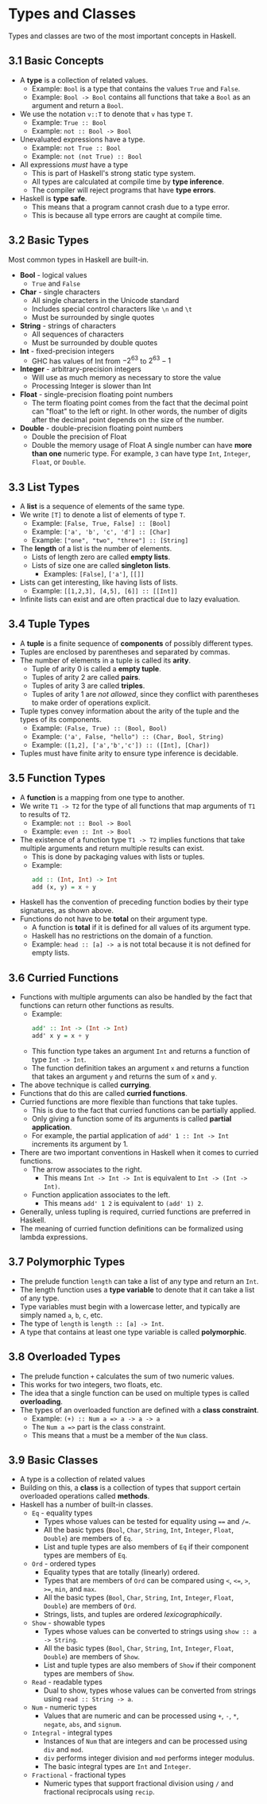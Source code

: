 # Types and Classes
Types and classes are two of the most important concepts in Haskell.
## 3.1 Basic Concepts
- A **type** is a collection of related values.
    - Example: `Bool` is a type that contains the values `True` and `False`.
    - Example: `Bool -> Bool` contains all functions that take a `Bool` as an argument and return a `Bool`.
- We use the notation `v::T` to denote that `v` has type `T`.
    - Example: `True :: Bool`
    - Example: `not :: Bool -> Bool`
- Unevaluated expressions have a type.
    - Example: `not True :: Bool`
    - Example: `not (not True) :: Bool`
- All expressions *must* have a type
    - This is part of Haskell's strong static type system.
    - All types are calculated at compile time by **type inference**.
    - The compiler will reject programs that have **type errors**.
- Haskell is **type safe**.
    - This means that a program cannot crash due to a type error.
    - This is because all type errors are caught at compile time.
## 3.2 Basic Types
Most common types in Haskell are built-in.
- **Bool** - logical values
    - `True` and `False`
- **Char** - single characters
    - All single characters in the Unicode standard
    - Includes special control characters like `\n` and `\t`
    - Must be surrounded by single quotes
- **String** - strings of characters
    - All sequences of characters
    - Must be surrounded by double quotes
- **Int** - fixed-precision integers
    - GHC has values of Int from $-2^{63}$ to $2^{63}-1$
- **Integer** - arbitrary-precision integers
    - Will use as much memory as necessary to store the value
    - Processing Integer is slower than Int
- **Float** - single-precision floating point numbers
    - The term floating point comes from the fact that the decimal point can "float" to the left or right. In other words, the number of digits after the decimal point depends on the size of the number.
- **Double** - double-precision floating point numbers
    - Double the precision of Float
    - Double the memory usage of Float
A single number can have **more than one** numeric type.
For example, `3` can have type `Int`, `Integer`, `Float`, or `Double`.
## 3.3 List Types
- A **list** is a sequence of elements of the same type.
- We write `[T]` to denote a list of elements of type `T`.
    - Example: `[False, True, False] :: [Bool]`
    - Example: `['a', 'b', 'c', 'd'] :: [Char]`
    - Example: `["one", "two", "three"] :: [String]`
- The **length** of a list is the number of elements.
    - Lists of length zero are called **empty lists**.
    - Lists of size one are called **singleton lists**.
        - Examples: `[False]`, `['a']`, `[[]]`
- Lists can get interesting, like having lists of lists.
    - Example: `[[1,2,3], [4,5], [6]] :: [[Int]]`
- Infinite lists can exist and are often practical due to lazy evaluation.
## 3.4 Tuple Types
- A **tuple** is a finite sequence of **components** of possibly different types.
- Tuples are enclosed by parentheses and separated by commas.
- The number of elements in a tuple is called its **arity**.
    - Tuple of arity 0 is called a **empty tuple**.
    - Tuples of arity 2 are called **pairs**.
    - Tuples of arity 3 are called **triples**.
    - Tuples of arity 1 are *not allowed*, since they conflict with parentheses to make order of operations explicit.
- Tuple types convey information about the arity of the tuple and the types of its components.
    - Example: `(False, True) :: (Bool, Bool)`
    - Example: `('a', False, "hello") :: (Char, Bool, String)`
    - Example: `([1,2], ['a','b','c']) :: ([Int], [Char])`
- Tuples must have finite arity to ensure type inference is decidable.
## 3.5 Function Types
- A **function** is a mapping from one type to another.
- We write `T1 -> T2` for the type of all functions that map arguments of `T1` to results of `T2`.
    - Example: `not :: Bool -> Bool`
    - Example: `even :: Int -> Bool`
- The existence of a function type `T1 -> T2` implies functions that take multiple arguments and return multiple results can exist.
    - This is done by packaging values with lists or tuples.
    - Example:
        ```haskell
        add :: (Int, Int) -> Int
        add (x, y) = x + y
        ```
- Haskell has the convention of preceding function bodies by their type signatures, as shown above.
- Functions do not have to be **total** on their argument type.
    - A function is **total** if it is defined for all values of its argument type.
    - Haskell has no restrictions on the domain of a function.
    - Example: `head :: [a] -> a` is not total because it is not defined for empty lists.
## 3.6 Curried Functions
- Functions with multiple arguments can also be handled by the fact that functions can return other functions as results.
    - Example:
        ```haskell
        add' :: Int -> (Int -> Int)
        add' x y = x + y
        ```
    - This function type takes an argument `Int` and returns a function of type `Int -> Int`.
    - The function definition takes an argument `x` and returns a function that takes an argument `y` and returns the sum of `x` and `y`.
- The above technique is called **currying**.
- Functions that do this are called **curried functions**.
- Curried functions are more flexible than functions that take tuples.
    - This is due to the fact that curried functions can be partially applied.
    - Only giving a function some of its arguments is called **partial application**.
    - For example, the partial application of `add' 1 :: Int -> Int` increments its argument by 1.
- There are two important conventions in Haskell when it comes to curried functions.
    - The arrow associates to the right.
        - This means `Int -> Int -> Int` is equivalent to `Int -> (Int -> Int)`.
    - Function application associates to the left.
        - This means `add' 1 2` is equivalent to `(add' 1) 2`.
- Generally, unless tupling is required, curried functions are preferred in Haskell.
- The meaning of curried function definitions can be formalized using lambda expressions.
## 3.7 Polymorphic Types
- The prelude function `length` can take a list of any type and return an `Int`.
- The length function uses a **type variable** to denote that it can take a list of any type.
- Type variables must begin with a lowercase letter, and typically are simply named `a`, `b`, `c`, etc.
- The type of `length` is `length :: [a] -> Int`.
- A type that contains at least one type variable is called **polymorphic**.
## 3.8 Overloaded Types
- The prelude function `+` calculates the sum of two numeric values.
- This works for two integers, two floats, etc.
- The idea that a single function can be used on multiple types is called **overloading**.
- The types of an overloaded function are defined with a **class constraint**.
    - Example: `(+) :: Num a => a -> a -> a`
    - The `Num a =>` part is the class constraint.
    - This means that `a` must be a member of the `Num` class.
## 3.9 Basic Classes
- A type is a collection of related values
- Building on this, a **class** is a collection of types that support certain overloaded operations called **methods**.
- Haskell has a number of built-in classes.
    - `Eq` - equality types
        - Types whose values can be tested for equality using `==` and `/=`.
        - All the basic types (`Bool`, `Char`, `String`, `Int`, `Integer`, `Float`, `Double`) are members of `Eq`.
        - List and tuple types are also members of `Eq` if their component types are members of `Eq`.
    - `Ord` - ordered types
        - Equality types that are totally (linearly) ordered.
        - Types that are members of `Ord` can be compared using `<`, `<=`, `>`, `>=`, `min`, and `max`.
        - All the basic types (`Bool`, `Char`, `String`, `Int`, `Integer`, `Float`, `Double`) are members of `Ord`.
        - Strings, lists, and tuples are ordered *lexicographically*.
    - `Show` - showable types
        - Types whose values can be converted to strings using `show :: a -> String`.
        - All the basic types (`Bool`, `Char`, `String`, `Int`, `Integer`, `Float`, `Double`) are members of `Show`.
        - List and tuple types are also members of `Show` if their component types are members of `Show`.
    - `Read` - readable types
        - Dual to show, types whose values can be converted from strings using `read :: String -> a`.
    - `Num` - numeric types
        - Values that are numeric and can be processed using `+`, `-`, `*`, `negate`, `abs`, and `signum`.
    - `Integral` - integral types
        - Instances of `Num` that are integers and can be processed using `div` and `mod`.
        - `div` performs integer division and `mod` performs integer modulus.
        - The basic integral types are `Int` and `Integer`.
    - `Fractional` - fractional types
        - Numeric types that support fractional division using `/` and fractional reciprocals using `recip`.